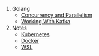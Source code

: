 1. Golang
	- [Concurrency and Parallelism](golang/ConcurrencyAndParallelism.md)
	- [Working With Kafka](golang/WorkingWithKafka.md)
2. Notes
	- [Kubernetes](notes/Kubernetes.md)
	- [Docker](notes/Docker.md)
	- [WSL](notes/WSL.md)
